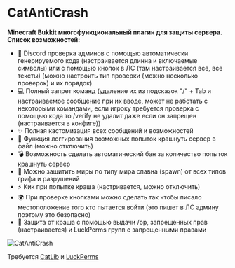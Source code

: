 # CatAntiCrash
**Minecraft Bukkit многофункциональный плагин для защиты сервера. Список возможностей:**
- 🔎 Discord проверка админов с помощью автоматически генерируемого кода (настраивается длинна и включаемые символы) или с помощью кнопок в ЛС (там настраивается всё, все тексты) (можно настроить тип проверки (можно несколько проверок) и их порядок)
- 💻 Полный запрет команд (удаление их из подсказок "/" + Tab и настраиваемое сообщение при их вводе, может не работать с некоторыми командами, если игроку требуется проверка с помощью кода то /verify не удалит даже если он запрещен (настраивается в конфиге))
- ✨ Полная кастомизация всех сообщений и возможностей
- 📜 Функция логгирования возможных попыток крашнуть сервер в файл (можно отключить)
- 💣 Возможность сделать автоматический бан за количество попыток крашнуть сервер
- 🏡 Можно защитить миры по типу мира спавна (spawn) от всех типов грифа и разрушений
- ⚡ Кик при попытке краша (настривается, можно отключить)
- 🌍 При проверке кнопками можно сделать так чтобы писало местоположение того кто пытается войти (это пишет в ЛС админу поэтому это безопасно)
- 🛑 Защита от краша с помощью выдачи /op, запрещенных прав (настраивается) и LuckPerms групп с запрещенными правами


![CatAntiCrash](https://github.com/MeowKotuk606/CatAntiCrash/assets/149621107/b535e7ae-c714-47ee-b194-a72209ee3ca0)


Требуется [CatLib](https://github.com/MeowKotuk606/CatLib/) и [LuckPerms](https://luckperms.net/download/)
